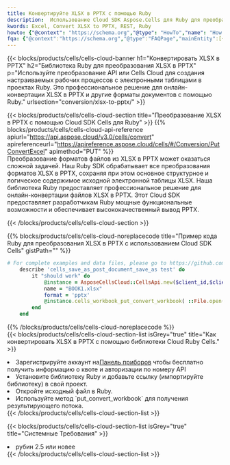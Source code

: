 ```yaml
---
title: Конвертируйте XLSX в PPTX с помощью Ruby
description:  Использование Cloud SDK Aspose.Cells для Ruby для преобразования файла формата XLSX в файл формата PPTX.
kwords: Excel, Convert XLSX to PPTX, REST, Ruby
howto: {"@context": "https://schema.org","@type": "HowTo","name": "How to convert XLSX to PPTX using the Cells Cloud Ruby library.","description": "How to convert XLSX to PPTX using the Cells Cloud Ruby library.","image": {"@type": "ImageObject"},"url": "/ruby/conversion/xlsx-to-pptx/","step": [{ "@type": "HowToStep","name": "How to convert XLSX to PPTX using the Cells Cloud Ruby library. step 1", "image": {"@type": "ImageObject",},"url": "/ruby/conversion/xlsx-to-pptx/","text": "Register an account at <a href='https://dashboard.aspose.cloud/'>Dashboard</a> to get free API quota & authorization details",},{ "@type": "HowToStep","name": "How to convert XLSX to PPTX using the Cells Cloud Ruby library. step 1", "image": {"@type": "ImageObject",},"url": "/ruby/conversion/xlsx-to-pptx/","text": "Install Ruby library and add the reference (import the library) to your project.",},{ "@type": "HowToStep","name": "How to convert XLSX to PPTX using the Cells Cloud Ruby library. step 1", "image": {"@type": "ImageObject",},"url": "/ruby/conversion/xlsx-to-pptx/","text": "Open the source file in Ruby.",},{ "@type": "HowToStep","name": "How to convert XLSX to PPTX using the Cells Cloud Ruby library. step 1", "image": {"@type": "ImageObject",},"url": "/ruby/conversion/xlsx-to-pptx/","text": "Use the `put_convert_workbook` method to retrieve the resulting stream.",}, ],"supply": {"@type": "HowToSupply","name": "document"},"tool": [{"@type": "HowToTool","name": "RubyMine, Visual Studio Code, Aptana Studio, NetBeans"},{"@type": "HowToTool","name": "Aspose Cells"}],"totalTime": "PT6M"}
fqa: {"@context":"https://schema.org","@type":"FAQPage","mainEntity":[{"@type":"Question","name":"Why convert file formats in C# using REST API?","acceptedAnswer":{"@type":"Answer","text":"Documents are encoded in many ways, and some files may be incompatible with the software you use. To open and read such files, just convert them to appropriate file formats.<br/><ol><li>Install .NET SDK and add the reference (import the library) to your project.</li><li>Open the source file in C# using REST API.</li><li>Call the PutConvertWorkbookRequest() method, passing an output filename with required extension.</li><li>Get the result of conversion as a separate file.</li></ol>"}},{"@type":"Question","name":"What file formats can I convert with your C# library?","acceptedAnswer":{"@type":"Answer","text":"We support a variety of file formats for conversion using .NET library, including XLSX, Excel, xls , PDF, CSV, HTML, Markdown, XML, PNG, JPG, TIFF, Json, TXT and many more."}},{"@type":"Question","name":"What is the maximum allowed file size for conversion using this .NET library?","acceptedAnswer":{"@type":"Answer","text":"There are no file size limits for format conversions using .NET library."}}]}
---
```

{{< blocks/products/cells/cells-cloud-banner h1="Конвертировать XLSX в PPTX" h2="Библиотека Ruby для преобразования XLSX в PPTX" p="Используйте преобразование API или Cells Cloud для создания настраиваемых рабочих процессов с электронными таблицами в проектах Ruby. Это профессиональное решение для онлайн-конвертации XLSX в PPTX и другие форматы документов с помощью Ruby." urlsection="conversion/xlsx-to-pptx/" >}}

{{< blocks/products/cells/cells-cloud-section title="Преобразование XLSX в PPTX с помощью Cloud SDK Cells для Ruby" >}}
{{% blocks/products/cells/cells-cloud-api-reference apiurl="https://api.aspose.cloud/v3.0/cells/convert" apireferenceurl="https://apireference.aspose.cloud/cells/#/Conversion/PutConvertExcel" apimethod="PUT" %}}
<br/>
Преобразование форматов файлов из XLSX в PPTX может оказаться сложной задачей. Наш Ruby SDK обрабатывает все преобразования форматов XLSX в PPTX, сохраняя при этом основное структурное и логическое содержимое исходной электронной таблицы XLSX. Наша библиотека Ruby предоставляет профессиональное решение для онлайн-конвертации файлов XLSX в PPTX. Этот Cloud SDK предоставляет разработчикам Ruby мощные функциональные возможности и обеспечивает высококачественный вывод PPTX.

{{< /blocks/products/cells/cells-cloud-section >}}

{{% blocks/products/cells/cells-cloud-noreplacecode title="Пример кода Ruby для преобразования XLSX в PPTX с использованием Cloud SDK Cells" gistPath="" %}}
 
```ruby
# For complete examples and data files, please go to https://github.com/aspose-cells-cloud/aspose-cells-cloud-ruby/
    describe 'cells_save_as_post_document_save_as test' do
        it "should work" do
            @instance = AsposeCellsCloud::CellsApi.new($client_id,$client_secret,"v3.0","https://api.aspose.cloud/")
            name = "BOOK1.xlsx"
            format = 'pptx'
            @instance.cells_workbook_put_convert_workbook( ::File.open(File.expand_path("data/"+name),"r")  {|io| io.read(io.size) },{:format=>format})     
        end
    end
```
 
{{% /blocks/products/cells/cells-cloud-noreplacecode %}}
<br/>
{{< blocks/products/cells/cells-cloud-section-list isGrey="true" title="Как конвертировать XLSX в PPTX с помощью библиотеки Cloud Ruby Cells." >}}
<li> Зарегистрируйте аккаунт на<a href="https://dashboard.aspose.cloud/">Панель приборов</a> чтобы бесплатно получить информацию о квоте и авторизации по номеру API</li>
<li>Установите библиотеку Ruby и добавьте ссылку (импортируйте библиотеку) в свой проект.</li>
<li>Откройте исходный файл в Ruby.</li>
<li>Используйте метод `put_convert_workbook` для получения результирующего потока.</li>
{{< /blocks/products/cells/cells-cloud-section-list >}}

{{< blocks/products/cells/cells-cloud-section-list isGrey="true" title="Системные Требования" >}}
<li>рубин 2.5 или новее</li>
{{< /blocks/products/cells/cells-cloud-section-list >}}
